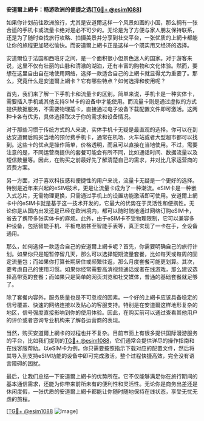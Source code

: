 **安道爾上網卡：畅游欧洲的便捷之选[[TG💪+ @esim1088](https://t.me/s/esim1088)]**

如果你计划前往欧洲旅行，尤其是安道爾这样一个风景如画的小国，那么拥有一张合适的手机卡或流量卡绝对是必不可少的。无论是为了方便与家人朋友保持联系，还是为了随时查找旅行攻略、拍摄美景并分享到社交平台，一张优质的上網卡都能让你的旅程更加轻松愉快。而安道爾上網卡正是这样一个既实用又经济的选择。

安道爾位于法国和西班牙之间，是一个面积很小但景色迷人的国家。对于游客来说，这里不仅有壮丽的山脉和清澈的湖泊，还有丰富的购物和文化体验。然而，要想在这里自由自在地使用网络，选择一款适合自己的上網卡就显得尤为重要了。那么，究竟什么是安道爾上網卡？它有哪些特点？如何选择和使用呢？

首先，我们来了解一下手机卡和流量卡的区别。简单来说，手机卡是一种实体卡，需要插入手机或其他支持SIM卡的设备中才能使用。而流量卡则是通过虚拟的方式提供数据服务，不需要物理插卡，直接通过电子设备下载配置文件即可激活。这两种卡各有优劣，具体选择取决于你的需求和设备情况。

对于那些习惯于传统方式的人来说，实体手机卡无疑是最直观的选择。你可以在到达安道爾后购买当地的预付费手机卡，通常在机场、火车站或者大型超市都可以找到。这些卡的优点是操作简单，价格透明，而且可以直接在当地使用。不过，需要注意的是，不同运营商提供的套餐可能会有所不同，比如通话时间、数据流量以及短信数量等。因此，在购买之前最好先了解清楚自己的需求，并对比几家运营商的资费方案。

另一方面，对于喜欢科技感和便捷性的用户来说，流量卡无疑是一个更好的选择。特别是近年来兴起的eSIM技术，更是让流量卡成为了一种潮流。eSIM卡是一种嵌入式芯片，无需物理更换，只需通过手机上的设置功能激活即可使用。安道爾上網卡中的eSIM卡就是基于这一技术开发的，它最大的优势在于灵活性和便携性。无论你是从国内出发还是已经在欧洲境内，都可以随时随地通过网络订购eSIM卡，省去了携带多张实体卡的麻烦。此外，由于eSIM卡不受物理限制，它可以兼容多种设备，包括智能手机、平板电脑甚至智能手表等，真正实现了一卡在手，全设备通用。

那么，如何选择一款适合自己的安道爾上網卡呢？首先，你需要明确自己的旅行计划。如果你只是短暂停留几天，那么可以选择短期流量套餐，比如每天或每周的固定流量包；而如果你打算长期居住或频繁往返，那么月度套餐可能更划算。其次，要考虑自己的使用习惯。如果你经常需要高清视频通话或者在线游戏，那么建议选择高带宽的套餐；而如果只是简单的网页浏览和社交媒体，普通的基础套餐就足够了。

除了套餐内容外，服务质量也是不可忽视的因素。一个好的上網卡应该具备稳定的信号覆盖、快速的网络连接以及贴心的客服支持。特别是在安道爾这样地形复杂的地区，信号强度直接影响到你的使用体验。因此，在购买前可以通过查看其他用户的评价或者咨询专业机构来了解各运营商的表现。

当然，购买安道爾上網卡的过程也并不复杂。目前市面上有很多提供国际漫游服务的平台，比如我们提到的[TG💪+ @esim1088](https://t.me/s/esim1088)，它们通常会提供详尽的操作指南和在线客服帮助。以eSIM卡为例，你只需要按照指示下载对应的配置文件，然后将其导入到支持eSIM功能的设备中即可完成激活。整个过程快捷高效，完全没有语言障碍的困扰。

最后，让我们总结一下安道爾上網卡的优势所在。它不仅能够满足你在旅行期间的基本通信需求，还能为你带来前所未有的便利性和灵活性。无论你是商务出差还是休闲度假，一张优质的安道爾上網卡都能让你随时随地保持在线状态，享受无忧无虑的旅程。

[[TG💪+ @esim1088](https://t.me/s/esim1088) ![Image](https://i.postimg.cc/4NQfJmqS/Snipaste-2025-05-13-00-14-12.png)]